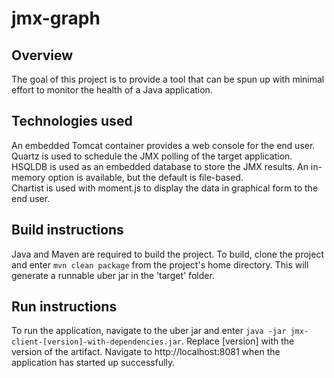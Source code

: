 # jmx-graph

## Overview
The goal of this project is to provide a tool that can be spun up with minimal effort to monitor the health of a Java application.

## Technologies used
An embedded Tomcat container provides a web console for the end user.  
Quartz is used to schedule the JMX polling of the target application.  
HSQLDB is used as an embedded database to store the JMX results. An in-memory option is available, but the default is file-based.  
Chartist is used with moment.js to display the data in graphical form to the end user.

## Build instructions
Java and Maven are required to build the project. To build, clone the project and enter ```mvn clean package``` from the project's home directory. This will generate a runnable uber jar in the 'target' folder.

## Run instructions
To run the application, navigate to the uber jar and enter ```java -jar jmx-client-[version]-with-dependencies.jar```. Replace [version] with the version of the artifact. Navigate to http://localhost:8081 when the application has started up successfully.
